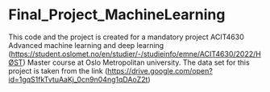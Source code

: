 # Final_Project_MachineLearning


This code and the project is created for a mandatory project ACIT4630 Advanced machine learning and deep learning (https://student.oslomet.no/en/studier/-/studieinfo/emne/ACIT4630/2022/HØST) Master course at Oslo Metropolitan university. The data set for this project is taken from the link (https://drive.google.com/open?id=1gqS1fkTvtuAaKj_0cn9n04ng1qDAoZ2t) 
